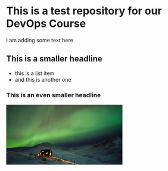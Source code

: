 # This is a test repository for our DevOps Course

I am adding some text here

## This is a smaller headline

* this is a list item
* and this is another one

### This is an even smaller headline

![](iceland.jpg)
